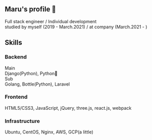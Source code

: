 ## Maru's profile 👋

<!--
**maru44/maru44** is a ✨ _special_ ✨ repository because its `README.md` (this file) appears on your GitHub profile.

Here are some ideas to get you started:

- 🔭 I’m currently working on ...
- 🌱 I’m currently learning ...
- 👯 I’m looking to collaborate on ...
- 🤔 I’m looking for help with ...
- 💬 Ask me about ...
- 📫 How to reach me: ...
- 😄 Pronouns: ...
- ⚡ Fun fact: ...
-->

Full stack engineer / Individual development<br/>
studied by myself (2019 - March.2021) / at company (March.2021 - )

## Skills
### Backend
Main<br/>
Django(Python), Python🐍<br/>
Sub<br/>
Golang, Bottle(Python), Laravel<br/>
### Frontend
HTML5/CSS3, JavaScript, jQuery, three.js, react.js, webpack
### Infrastructure
Ubuntu, CentOS, Nginx, AWS, GCP(a little)
